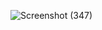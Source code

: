 ![Screenshot (347)](https://user-images.githubusercontent.com/130963922/237053881-24c634fe-357b-4fe2-bd39-cc0e77873af4.png)
